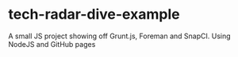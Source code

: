 # tech-radar-dive-example
A small JS project showing off Grunt.js, Foreman and SnapCI. Using NodeJS and GitHub pages
